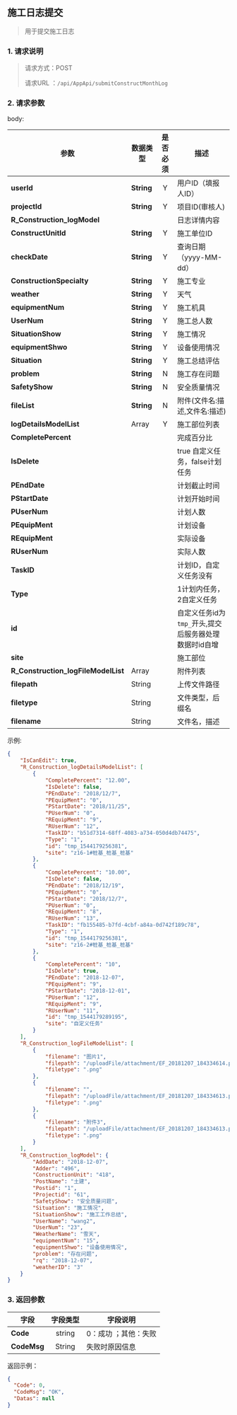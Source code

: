 ## 施工日志提交

> 用于提交施工日志

### 1. 请求说明

> 请求方式：POST
>
> 请求URL ：`/api/AppApi/submitConstructMonthLog `

### 2. 请求参数

body:

| **参数**                | **数据类型** |  是否必须  | 描述     |
| ------------------------- | ---------- | :--: | ------------------------------------------------------------ |
| **userId**                | **String** |  Y   | 用户ID（填报人ID）                                           |
| **projectId**             | **String** |  Y   | 项目ID(审核人)                                               |
| **R_Construction_logModel** |  |  | 日志详情内容 |
| **ConstructUnitId**       | **String** |  Y   | 施工单位ID                                                   |
| **checkDate**             | **String** |  Y   | 查询日期（yyyy-MM-dd）                                       |
| **ConstructionSpecialty** | **String** |  Y   | 施工专业                                                     |
| **weather**               | **String** |  Y   | 天气                                                         |
| **equipmentNum**          | **String** |  Y   | 施工机具                                                     |
| **UserNum**               | **String** |  Y   | 施工总人数                                                   |
| **SituationShow**         | **String** |  Y   | 施工情况                                                     |
| **equipmentShwo**         | **String** |  Y   | 设备使用情况                                                 |
| **Situation**             | **String** |  Y   | 施工总结评估                                                 |
| **problem**               | **String** |  N   | 施工存在问题                                                 |
| **SafetyShow**            | **String** |  N   | 安全质量情况                                                 |
| **fileList**              | **String** |  N   | 附件(文件名:描述,文件名:描述)                                |
| **logDetailsModelList**   | Array |  Y   | 施工部位列表 |
| **CompletePercent** |  |  | 完成百分比 |
| **IsDelete** |  |  | true 自定义任务，false计划任务 |
| **PEndDate** |  |  | 计划截止时间 |
| **PStartDate** |  |  | 计划开始时间 |
| **PUserNum** |  |  | 计划人数 |
| **PEquipMent** |  |  | 计划设备 |
| **REquipMent** |  |  | 实际设备 |
| **RUserNum** |  |  | 实际人数 |
| **TaskID** |  |  | 计划ID，自定义任务没有 |
| **Type** |  |  | 1计划内任务，2自定义任务 |
| **id** |  |  | 自定义任务id为 `tmp_`开头,提交后服务器处理数据时id自增 |
| **site** |  |  | 施工部位 |
| **R_Construction_logFileModelList** | Array |  | 附件列表 |
| **filepath** | String |  | 上传文件路径 |
| **filetype** | String |  | 文件类型，后缀名 |
| **filename** | String |  | 文件名，描述 |

示例:

``` json
{
    "IsCanEdit": true, 
    "R_Construction_logDetailsModelList": [
        {
            "CompletePercent": "12.00", 
            "IsDelete": false, 
            "PEndDate": "2018/12/7", 
            "PEquipMent": "0", 
            "PStartDate": "2018/11/25", 
            "PUserNum": "0", 
            "REquipMent": "9", 
            "RUserNum": "12", 
            "TaskID": "b51d7314-68ff-4083-a734-050d4db74475", 
            "Type": "1", 
            "id": "tmp_1544179256381", 
            "site": "z16-1#桩基_桩基_桩基"
        }, 
        {
            "CompletePercent": "10.00", 
            "IsDelete": false, 
            "PEndDate": "2018/12/19", 
            "PEquipMent": "0", 
            "PStartDate": "2018/12/7", 
            "PUserNum": "0", 
            "REquipMent": "8", 
            "RUserNum": "13", 
            "TaskID": "fb155485-b7fd-4cbf-a84a-0d742f189c78", 
            "Type": "1", 
            "id": "tmp_1544179256381", 
            "site": "z16-2#桩基_桩基_桩基"
        }, 
        {
            "CompletePercent": "10", 
            "IsDelete": true, 
            "PEndDate": "2018-12-07", 
            "PEquipMent": "9", 
            "PStartDate": "2018-12-01", 
            "PUserNum": "12", 
            "REquipMent": "9", 
            "RUserNum": "11", 
            "id": "tmp_1544179289195", 
            "site": "自定义任务"
        }
    ], 
    "R_Construction_logFileModelList": [
        {
            "filename": "图片1", 
            "filepath": "/uploadFile/attachment/EF_20181207_184334614.png", 
            "filetype": ".png"
        }, 
        {
            "filename": "", 
            "filepath": "/uploadFile/attachment/EF_20181207_184334613.png", 
            "filetype": ".png"
        }, 
        {
            "filename": "附件3", 
            "filepath": "/uploadFile/attachment/EF_20181207_184334613.png", 
            "filetype": ".png"
        }
    ], 
    "R_Construction_logModel": {
        "AddDate": "2018-12-07", 
        "Adder": "496", 
        "ConstructionUnit": "418", 
        "PostName": "土建", 
        "Postid": "1", 
        "Projectid": "61", 
        "SafetyShow": "安全质量问题", 
        "Situation": "施工情况", 
        "SituationShow": "施工工作总结", 
        "UserName": "wang2", 
        "UserNum": "23", 
        "WeatherName": "雪天", 
        "equipmentNum": "15", 
        "equipmentShwo": "设备使用情况", 
        "problem": "存在问题", 
        "rq": "2018-12-07", 
        "weatherID": "3"
    }
}
```
### 3. 返回参数

| 字段        | 字段类型 | 字段说明               |
| ----------- | :------: | ---------------------- |
| **Code**    |  string  | 0：成功 ；其他：失败   |
| **CodeMsg** |  String  | 失败时原因信息         |

返回示例：

```json
{
  "Code": 0,
  "CodeMsg": "OK",
  "Datas": null
}
```